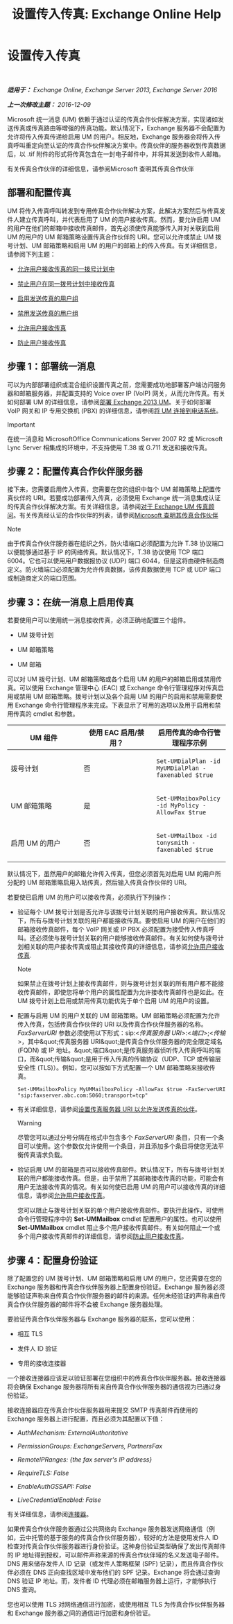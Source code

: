 ﻿---
title: '设置传入传真: Exchange Online Help'
TOCTitle: 设置传入传真
ms:assetid: 5d3cae58-1690-424d-9bef-011911d0b608
ms:mtpsurl: https://technet.microsoft.com/zh-cn/library/Ee633468(v=EXCHG.150)
ms:contentKeyID: 52061357
ms.date: 05/23/2018
mtps_version: v=EXCHG.150
ms.translationtype: MT
---

# 设置传入传真

 

_**适用于：** Exchange Online, Exchange Server 2013, Exchange Server 2016_

_**上一次修改主题：** 2016-12-09_

Microsoft 统一消息 (UM) 依赖于通过认证的传真合作伙伴解决方案，实现诸如发送传真或传真路由等增强的传真功能。默认情况下，Exchange 服务器不会配置为允许将传入传真传递给启用 UM 的用户。相反地，Exchange 服务器会将传入传真呼叫重定向至认证的传真合作伙伴解决方案中。传真伙伴的服务器收到传真数据后，以 .tif 附件的形式将传真包含在一封电子邮件中，并将其发送到收件人邮箱。

有关传真合作伙伴的详细信息，请参阅Microsoft 查明其传真合作伙伴[](https://go.microsoft.com/fwlink/?linkid=190238)

## 部署和配置传真

UM 将传入传真呼叫转发到专用传真合作伙伴解决方案，此解决方案然后与传真发件人建立传真呼叫，并代表启用了 UM 的用户接收传真。然而，要允许启用 UM 的用户在他们的邮箱中接收传真邮件，首先必须使传真能够传入并对关联到启用 UM 的用户的 UM 邮箱策略设置传真合作伙伴的 URI。您可以允许或禁止 UM 拨号计划、UM 邮箱策略和启用 UM 的用户的邮箱上的传入传真。有关详细信息，请参阅下列主题：

  - [允许用户接收传真的同一拨号计划中](allow-users-in-the-same-dial-plan-to-receive-faxes-exchange-2013-help.md)

  - [禁止用户在同一拨号计划中接收传真](prevent-users-in-the-same-dial-plan-from-receiving-faxes-exchange-2013-help.md)

  - [启用发送传真的用户组](enable-faxing-for-a-group-of-users-exchange-2013-help.md)

  - [禁用发送传真的用户组](disable-faxing-for-a-group-of-users-exchange-2013-help.md)

  - [允许用户接收传真](enable-a-user-to-receive-faxes-exchange-2013-help.md)

  - [防止用户接收传真](prevent-a-user-from-receiving-faxes-exchange-2013-help.md)

## 步骤 1：部署统一消息

可以为内部部署组织或混合组织设置传真之前，您需要成功地部署客户端访问服务器和邮箱服务器，并配置支持的 Voice over IP (VoIP) 网关，从而允许传真。有关如何部署 UM 的详细信息，请参阅[部署 Exchange 2013 UM](deploy-exchange-2013-um-exchange-2013-help.md)。关于如何部署 VoIP 网关和 IP 专用交换机 (PBX) 的详细信息，请参阅[将 UM 连接到电话系统](connect-um-to-your-telephone-system-exchange-2013-help.md)。

> [!important]
> 在统一消息和 MicrosoftOffice Communications Server 2007 R2 或 Microsoft Lync Server 相集成的环境中，不支持使用 T.38 或 G.711 发送和接收传真。


## 步骤 2：配置传真合作伙伴服务器

接下来，您需要启用传入传真，您需要在您的组织中每个 UM 邮箱策略上配置传真伙伴的 URI。若要成功部署传入传真，必须使用 Exchange 统一消息集成认证的传真合作伙伴解决方案。有关详细信息，请参阅[对于 Exchange UM 传真顾问](fax-advisor-for-exchange-um-exchange-2013-help.md)。有关传真经认证的合作伙伴的列表，请参阅[Microsoft 查明其传真合作伙伴](https://go.microsoft.com/fwlink/?linkid=190238)

> [!NOTE]
> 由于传真合作伙伴服务器在组织之外，防火墙端口必须配置为允许 T.38 协议端口以便能够通过基于 IP 的网络传真。默认情况下，T.38 协议使用 TCP 端口 6004。它也可以使用用户数据报协议 (UDP) 端口 6044，但是这将由硬件制造商定义。防火墙端口必须配置为允许传真数据，该传真数据使用 TCP 或 UDP 端口或制造商定义的端口范围。


## 步骤 3：在统一消息上启用传真

若要使用户可以使用统一消息接收传真，必须正确地配置三个组件。

  - UM 拨号计划

  - UM 邮箱策略

  - UM 邮箱

可以对 UM 拨号计划、UM 邮箱策略或各个启用 UM 的用户的邮箱启用或禁用传真。可以使用 Exchange 管理中心 (EAC) 或 Exchange 命令行管理程序对传真启用或禁用 UM 邮箱策略。拨号计划以及各个启用 UM 的用户的启用和禁用需要使用 Exchange 命令行管理程序来完成。下表显示了可用的选项以及用于启用和禁用传真的 cmdlet 和参数。


<table>
<colgroup>
<col style="width: 33%" />
<col style="width: 33%" />
<col style="width: 33%" />
</colgroup>
<thead>
<tr class="header">
<th>UM 组件</th>
<th>使用 EAC 启用/禁用？</th>
<th>启用传真的命令行管理程序示例</th>
</tr>
</thead>
<tbody>
<tr class="odd">
<td><p>拨号计划</p></td>
<td><p>否</p></td>
<td><p><code>Set-UMDialPlan -id MyUMDialPlan -faxenabled $true</code></p></td>
</tr>
<tr class="even">
<td><p>UM 邮箱策略</p></td>
<td><p>是</p></td>
<td><p><code>Set-UMMaiboxPolicy -id MyPolicy -AllowFax $true</code></p></td>
</tr>
<tr class="odd">
<td><p>启用 UM 的用户</p></td>
<td><p>否</p></td>
<td><p><code>Set-UMMailbox -id tonysmith -faxenabled $true</code></p></td>
</tr>
</tbody>
</table>


默认情况下，虽然用户的邮箱允许传入传真，但您必须首先对启用 UM 的用户所分配的 UM 邮箱策略启用入站传真，然后输入传真合作伙伴的 URI。

若要使已启用 UM 的用户可以接收传真，必须执行下列操作：

  - 验证每个 UM 拨号计划是否允许与该拨号计划关联的用户接收传真。默认情况下，所有与拨号计划关联的用户都能接收传真。要使启用 UM 的用户在他们的邮箱接收传真邮件，每个 VoIP 网关或 IP PBX 必须配置为接受传入传真呼叫。还必须使与拨号计划关联的用户能够接收传真邮件。有关如何使与拨号计划相关联的用户接收传真或阻止其接收传真的详细信息，请参阅[允许用户接收传真](enable-a-user-to-receive-faxes-exchange-2013-help.md).
    
    > [!NOTE]
    > 如果禁止在拨号计划上接收传真邮件，则与拨号计划关联的所有用户都不能接收传真邮件，即使您将单个用户的属性配置为允许接收传真邮件也是如此。在 UM 拨号计划上启用或禁用传真功能优先于单个启用 UM 的用户的设置。


  - 配置与启用 UM 的用户关联的 UM 邮箱策略。UM 邮箱策略必须配置为允许传入传真，包括传真合作伙伴的 URI 以及传真合作伙伴服务器的名称。*FaxServerURI* 参数必须使用以下形式：sip:\<*传真服务器 URI*\>:\<*端口*\>;\<*传输*\>，其中\&quot;传真服务器 URI\&quot;是传真合作伙伴服务器的完全限定域名 (FQDN) 或 IP 地址。\&quot;端口\&quot;是传真服务器侦听传入传真呼叫的端口，而\&quot;传输\&quot;是用于传入传真的传输协议（UDP、TCP 或传输层安全性 (TLS)）。例如，您可以按如下方式配置一个 UM 邮箱策略来接收传真。
    
        Set-UMMailboxPolicy MyUMMailboxPolicy -AllowFax $true -FaxServerURI "sip:faxserver.abc.com:5060;transport=tcp"

  - 有关详细信息，请参阅[设置传真服务器 URI 以允许发送传真的伙伴](set-the-partner-fax-server-uri-to-allow-faxing-exchange-2013-help.md)。
    
    > [!warning]
    > 尽管您可以通过分号分隔在格式中包含多个 <em>FaxServerURI</em> 条目，只有一个条目可以使用。这个参数仅允许使用一个条目，并且添加多个条目将使您无法平衡传真请求负载。


  - 验证启用 UM 的邮箱是否可以接收传真邮件。默认情况下，所有与拨号计划关联的用户都能接收传真。但是，由于禁用了其邮箱接收传真的功能，可能会有用户无法接收传真的情况。有关如何使已启用 UM 的用户可以接收传真的详细信息，请参阅[允许用户接收传真](enable-a-user-to-receive-faxes-exchange-2013-help.md)。
    
    您可以阻止与拨号计划关联的单个用户接收传真邮件。要执行此操作，可使用命令行管理程序中的 **Set-UMMailbox** cmdlet 配置用户的属性。也可以使用 **Set-UMMailbox** cmdlet 阻止多个用户接收传真邮件。有关如何阻止一个或多个用户接收传真邮件的详细信息，请参阅[防止用户接收传真](prevent-a-user-from-receiving-faxes-exchange-2013-help.md)。

## 步骤 4：配置身份验证

除了配置您的 UM 拨号计划、UM 邮箱策略和启用 UM 的用户，您还需要在您的 Exchange 服务器和传真合作伙伴服务器上配置身份验证。Exchange 服务器必须能够验证声称来自传真合作伙伴服务器的邮件的来源。任何未经验证的声称来自传真合作伙伴服务器的邮件将不会被 Exchange 服务器处理。

要验证传真合作伙伴服务器与 Exchange 服务器的联系，您可以使用：

  - 相互 TLS

  - 发件人 ID 验证

  - 专用的接收连接器

一个接收连接器应该足以验证部署在您组织中的传真合作伙伴服务器。接收连接器将会确保 Exchange 服务器将所有来自传真合作伙伴服务器的通信视为已通过身份验证。

接收连接器应在传真合作伙伴服务器用来提交 SMTP 传真邮件而使用的 Exchange 服务器上进行配置，而且必须为其配置以下值：

  - *AuthMechanism: ExternalAuthoritative*

  - *PermissionGroups: ExchangeServers, PartnersFax*

  - *RemoteIPRanges: {the fax server's IP address}*

  - *RequireTLS: False*

  - *EnableAuthGSSAPI: False*

  - *LiveCredentialEnabled: False*

有关详细信息，请参阅[连接器](connectors-exchange-2013-help.md)。

如果传真合作伙伴服务器通过公共网络向 Exchange 服务器发送网络通信（例如，云中托管的基于服务的传真合作伙伴服务器），较好的方法是使用发件人 ID 检查对传真合作伙伴服务器进行身份验证。这种身份验证类型确保了发出传真邮件的 IP 地址得到授权，可以邮件声称来源的传真合作伙伴域的名义发送电子邮件。DNS 用来储存发件人 ID 记录（或发件人策略框架 (SPF) 记录），而且传真合作伙伴必须在 DNS 正向查找区域中发布他们的 SPF 记录。Exchange 将会通过查询 DNS 验证 IP 地址。而，发件者 ID 代理必须在邮箱服务器上运行，才能够执行 DNS 查询。

您也可以使用 TLS 对网络通信进行加密，或使用相互 TLS 为传真合作伙伴服务器和 Exchange 服务器之间的通信进行加密和身份验证。

